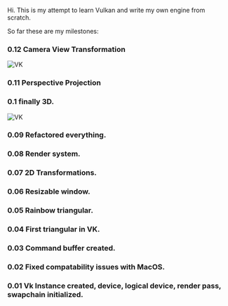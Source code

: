 Hi. This is my attempt to learn Vulkan and write my own engine from scratch.

So far these are my milestones:

### 0.12 Camera View Transformation
![VK](https://i.ibb.co/ZVBhT9z/Screenshot-2024-12-27-at-10-36-14.png)

### 0.11 Perspective Projection
### 0.1 finally 3D.
![VK](https://i.ibb.co/BySfjdN/Screenshot-2024-12-26-at-22-09-28.png)

### 0.09 Refactored everything.
### 0.08 Render system.
### 0.07 2D Transformations.
### 0.06 Resizable window.
### 0.05 Rainbow triangular.
### 0.04 First triangular in VK.
### 0.03 Command buffer created.
### 0.02 Fixed compatability issues with MacOS.
### 0.01 Vk Instance created, device, logical device, render pass, swapchain initialized. 
